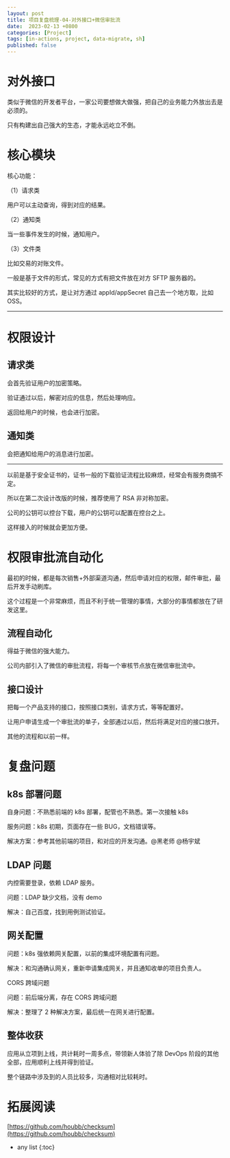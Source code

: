 ```yaml
---
layout: post
title: 项目复盘梳理-04-对外接口+微信审批流
date:  2023-02-13 +0800
categories: [Project]
tags: [in-actions, project, data-migrate, sh]
published: false
---
```


# 对外接口

类似于微信的开发者平台，一家公司要想做大做强，把自己的业务能力外放出去是必须的。

只有构建出自己强大的生态，才能永远屹立不倒。

# 核心模块

核心功能：

（1）请求类

用户可以主动查询，得到对应的结果。

（2）通知类

当一些事件发生的时候，通知用户。

（3）文件类

比如交易的对账文件。

一般是基于文件的形式，常见的方式有把文件放在对方 SFTP 服务器的。

其实比较好的方式，是让对方通过 appId/appSecret 自己去一个地方取，比如 OSS。

----------------------------------------------------------------------------------------------------------------------------------------

# 权限设计

## 请求类

会首先验证用户的加密策略。

验证通过以后，解密对应的信息，然后处理响应。

返回给用户的时候，也会进行加密。

## 通知类

会把通知给用户的消息进行加密。

-----------------------------------------------

以前是基于安全证书的，证书一般的下载验证流程比较麻烦，经常会有服务商搞不定。

所以在第二次设计改版的时候，推荐使用了 RSA 非对称加密。

公司的公钥可以控台下载，用户的公钥可以配置在控台之上。

这样接入的时候就会更加方便。

# 权限审批流自动化

最初的时候，都是每次销售+外部渠道沟通，然后申请对应的权限，邮件审批，最后开发手动刷库。

这个过程是一个非常麻烦，而且不利于统一管理的事情，大部分的事情都放在了研发这里。

## 流程自动化

得益于微信的强大能力。

公司内部引入了微信的审批流程，将每一个审核节点放在微信审批流中。

## 接口设计

把每一个产品支持的接口，按照接口类别，请求方式，等等配置好。

让用户申请生成一个审批流的单子，全部通过以后，然后将满足对应的接口放开。

其他的流程和以前一样。

# 复盘问题

## k8s 部署问题

自身问题：不熟悉前端的 k8s 部署，配管也不熟悉。第一次接触 k8s

服务问题：k8s 初期，页面存在一些 BUG，文档错误等。

解决方案：参考其他前端的项目，和对应的开发沟通。@黑老师 @杨宇斌

## LDAP 问题

内控需要登录，依赖 LDAP 服务。

问题：LDAP 缺少文档，没有 demo

解决：自己百度，找到用例测试验证。

## 网关配置

问题：k8s 强依赖网关配置，以前的集成环境配置有问题。

解决：和沟通确认网关，重新申请集成网关，并且通知收单的项目负责人。

CORS 跨域问题

问题：前后端分离，存在 CORS 跨域问题

解决：整理了 2 种解决方案，最后统一在网关进行配置。

## 整体收获

应用从立项到上线，共计耗时一周多点，带领新人体验了除 DevOps 阶段的其他全部，应用顺利上线并得到验证。

整个链路中涉及到的人员比较多，沟通相对比较耗时。

# 拓展阅读

[https://github.com/houbb/checksum](https://github.com/houbb/checksum)

* any list
{:toc}